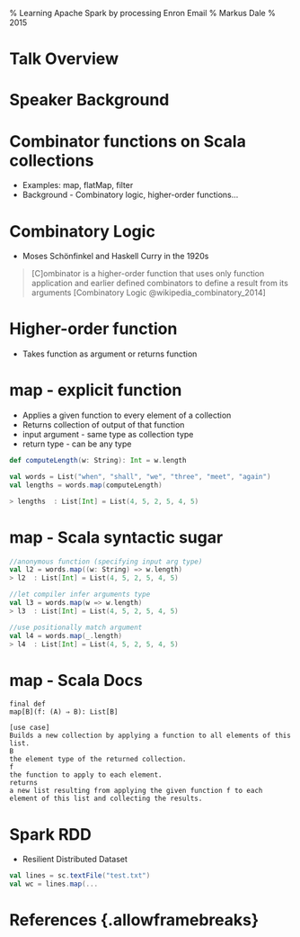 % Learning Apache Spark by processing Enron Email
% Markus Dale
% 2015

# Talk Overview

# Speaker Background

# Combinator functions on Scala collections

* Examples: map, flatMap, filter
* Background - Combinatory logic, higher-order functions...

# Combinatory Logic

* Moses Schönfinkel and Haskell Curry in the 1920s

> [C]ombinator is a higher-order function that uses only function application and earlier defined combinators to define a result from its arguments [Combinatory Logic @wikipedia_combinatory_2014]

# Higher-order function
* Takes function as argument or returns function

# map - explicit function

* Applies a given function to every element of a collection
* Returns collection of output of that function
* input argument - same type as collection type
* return type - can be any type

```scala
def computeLength(w: String): Int = w.length

val words = List("when", "shall", "we", "three", "meet", "again")
val lengths = words.map(computeLength)

> lengths  : List[Int] = List(4, 5, 2, 5, 4, 5)
```

# map - Scala syntactic sugar
```scala
//anonymous function (specifying input arg type)
val l2 = words.map((w: String) => w.length)
> l2  : List[Int] = List(4, 5, 2, 5, 4, 5)

//let compiler infer arguments type
val l3 = words.map(w => w.length)
> l3  : List[Int] = List(4, 5, 2, 5, 4, 5)

//use positionally match argument
val l4 = words.map(_.length)
> l4  : List[Int] = List(4, 5, 2, 5, 4, 5)
```

# map - Scala Docs
```
final def
map[B](f: (A) ⇒ B): List[B]

[use case]
Builds a new collection by applying a function to all elements of this list.
B
the element type of the returned collection.
f
the function to apply to each element.
returns
a new list resulting from applying the given function f to each element of this list and collecting the results.
```

# Spark RDD
* Resilient Distributed Dataset
```scala
val lines = sc.textFile("test.txt")
val wc = lines.map(...
```

# References {.allowframebreaks}
